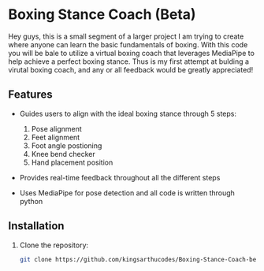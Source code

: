 # Boxing Stance Coach (Beta)

Hey guys, this is a small segment of a larger project I am trying to create where anyone can learn the basic fundamentals of boxing. With this code you will be bale to utilize a virtual boxing coach that leverages MediaPipe to help achieve a perfect boxing stance.
Thus is my first attempt at bulding a virutal boxing coach, and any or all feedback would be greatly appreciated! 


## Features

- Guides users to align with the ideal boxing stance through 5 steps:

  1) Pose alignment
  2) Feet alignment
  3) Foot angle postioning
  4) Knee bend checker
  5) Hand placement position
     
- Provides real-time feedback throughout all the different steps 
- Uses MediaPipe for pose detection and all code is written through python 

## Installation

1. Clone the repository:
   ```sh
   git clone https://github.com/kingsarthucodes/Boxing-Stance-Coach-beta-.git
